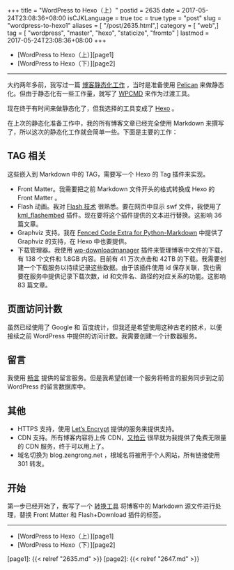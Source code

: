 +++
title = "WordPress to Hexo（上）"
postid = 2635
date = 2017-05-24T23:08:36+08:00
isCJKLanguage = true
toc = true
type = "post"
slug = "wordpress-to-hexo1"
aliases = [ "/post/2635.html",]
category = [ "web",]
tag = [ "wordpress", "master", "hexo", "staticize", "fromto" ]
lastmod = 2017-05-24T23:08:36+08:00
+++

- [WordPress to Hexo（上）][page1]
- [WordPress to Hexo（下）][page2]

<hr>

大约两年多前，我写过一篇 [博客静态化工作][1] ，当时是准备使用 [Pelican][2] 来做静态化。但由于静态化有一些工作量，就写了 [WPCMD][3] 来作为过渡工具。

现在终于有时间来做静态化了，但我选择的工具变成了 [Hexo][4] 。

在上次的静态化准备工作中，我的所有博客文章已经完全使用 Markdown 来撰写了，所以这次的静态化工作就会简单一些。下面是主要的工作： <!--more-->

## TAG 相关

这些嵌入到 Markdown 中的 TAG，需要写一个 Hexo 的 Tag 插件来实现。

- Front Matter。我需要把之前 Markdown 文件开头的格式转换成 Hexo 的 Front Matter 。
- Flash 动画。我对 [Flash 技术][13] 很熟悉。要在网页中显示 swf 文件，我使用了 [kml_flashembed][6] 插件。现在要将这个插件提供的文本进行替换。这影响 36 篇文章。
- Graphviz 支持。我在 [Fenced Code Extra for Python-Markdown][12] 中提供了 Graphviz 的支持，在 Hexo 中也要提供。
- 下载管理器。我使用 [wp-downloadmanager][7] 插件来管理博客中文件的下载，有 138 个文件和 1.8GB 内容。目前有 41 万次点击和 42TB 的下载。我需要创建一个下载服务以持续记录这些数据。由于该插件使用 id 保存关联，我也需要在服务中提供记录下载次数，id 和文件名、路径的对应关系的功能。这影响 83 篇文章。

## 页面访问计数

虽然已经使用了 Google 和 百度统计，但我还是希望使用这种古老的技术，以便接续之前 WordPress 中提供的访问计数。我需要创建一个计数器服务。

## 留言

我使用 [畅言][8] 提供的留言服务。但是我希望创建一个服务将畅言的服务同步到之前 WordPress 的留言数据库中。

## 其他

- HTTPS 支持，使用 [Let’s Encrypt][11] 提供的服务来提供支持。
- CDN 支持。所有博客内容将上传 CDN，[又拍云][10] 很早就为我提供了免费无限量的 CDN 服务，终于可以用上了。
- 域名切换为 blog.zengrong.net ，根域名将被用于个人网站，所有链接使用 301 转发。

## 开始

第一步已经开始了，我写了一个 [转换工具][9] 将博客中的 Markdown 源文件进行处理，替换 Front Matter 和 Flash+Download 插件的标签。

<hr>

- [WordPress to Hexo（上）][page1]
- [WordPress to Hexo（下）][page2]

[1]: https://blog.zengrong.net/post/2187.html
[2]: https://github.com/getpelican/pelican
[3]: https://blog.zengrong.net/wpcmd/
[4]: https://github.com/hexojs/hexo
[5]: https://github.com/zrong/blog
[6]: https://srd.wordpress.org/plugins/kimili-flash-embed/
[7]: https://srd.wordpress.org/plugins/wp-downloadmanager/
[8]: http://changyan.kuaizhan.com/
[9]: https://github.com/zrong/blog/blob/wordpress/tool/movetohexo.js
[10]: https://www.upyun.com/?md=zengrong
[11]: https://letsencrypt.org/
[12]: https://blog.zengrong.net/post/2320.html
[13]: https://blog.zengrong.net/tag/flash/
[page1]: {{< relref "2635.md" >}}
[page2]: {{< relref "2647.md" >}}
